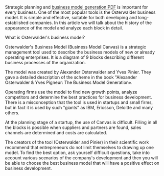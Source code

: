 Strategic planning and <a href="https://e-book.business/business-model-generation/">business model generation PDF</a> is important for every business. One of the most popular tools is the Osterwalder business model. It is simple and effective, suitable for both developing and long-established companies. In this article we will talk about the history of the appearance of the model and analyze each block in detail.

What is Osterwalder's business model?

Osterwalder's Business Model (Business Model Canvas) is a strategic management tool used to describe the business models of new or already operating enterprises. It is a diagram of 9 blocks describing different business processes of the organization.

The model was created by Alexander Osterwalder and Yves Pinier. They gave a detailed description of the scheme in the book "Alexander Osterwalder & Yves Pigneur: The Business Model Generation».

Operating firms use the model to find new growth points, analyze competitors and determine the best practices for business development. There is a misconception that the tool is used in startups and small firms, but in fact it is used by such "giants" as IBM, Ericsson, Deloitte and many others.

At the planning stage of a startup, the use of Canvas is difficult. Filling in all the blocks is possible when suppliers and partners are found, sales channels are determined and costs are calculated.

The creators of the tool (Osterwalder and Pinier) in their scientific work recommend that entrepreneurs do not limit themselves to drawing up one model. To find the best option, ask yourself difficult questions, take into account various scenarios of the company's development and then you will be able to choose the best business model that will have a positive effect on business development.
